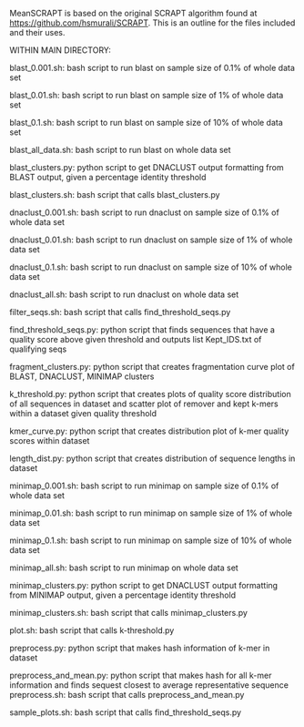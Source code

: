 MeanSCRAPT is based on the original SCRAPT algorithm found at https://github.com/hsmurali/SCRAPT. This is an outline for the files included and their uses.

WITHIN MAIN DIRECTORY:

blast_0.001.sh: bash script to run blast on sample size of 0.1% of whole data set

blast_0.01.sh: bash script to run blast on sample size of 1% of whole data set

blast_0.1.sh: bash script to run blast on sample size of 10% of whole data set

blast_all_data.sh: bash script to run blast on whole data set

blast_clusters.py: python script to get DNACLUST output formatting from BLAST output, given a percentage identity threshold

blast_clusters.sh: bash script that calls blast_clusters.py

dnaclust_0.001.sh: bash script to run dnaclust on sample size of 0.1% of whole data set

dnaclust_0.01.sh: bash script to run dnaclust on sample size of 1% of whole data set

dnaclust_0.1.sh: bash script to run dnaclust on sample size of 10% of whole data set

dnaclust_all.sh: bash script to run dnaclust on whole data set

filter_seqs.sh: bash script that calls find_threshold_seqs.py

find_threshold_seqs.py: python script that finds sequences that have a quality score above given threshold and outputs list Kept_IDS.txt of qualifying seqs

fragment_clusters.py: python script that creates fragmentation curve plot of BLAST, DNACLUST, MINIMAP clusters

k_threshold.py: python script that creates plots of quality score distribution of all sequences in dataset and scatter plot of remover and kept k-mers within a dataset given quality threshold

kmer_curve.py: python script that creates distribution plot of k-mer quality scores within dataset

length_dist.py: python script that creates distribution of sequence lengths in dataset

minimap_0.001.sh: bash script to run minimap on sample size of 0.1% of whole data set

minimap_0.01.sh: bash script to run minimap on sample size of 1% of whole data set

minimap_0.1.sh: bash script to run minimap on sample size of 10% of whole data set

minimap_all.sh: bash script to run minimap on whole data set

minimap_clusters.py: python script to get DNACLUST output formatting from MINIMAP output, given a percentage identity threshold

minimap_clusters.sh: bash script that calls minimap_clusters.py

plot.sh: bash script that calls k-threshold.py

preprocess.py: python script that makes hash information of k-mer in dataset

preprocess_and_mean.py: python script that makes hash for all k-mer information and finds sequest closest to average representative sequence
preprocess.sh: bash script that calls preprocess_and_mean.py

sample_plots.sh: bash script that calls find_threshold_seqs.py
